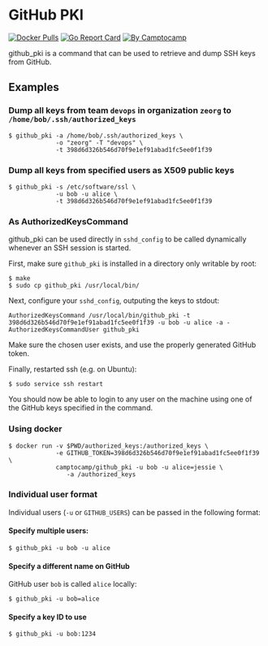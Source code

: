GitHub PKI
==========

[![Docker Pulls](https://img.shields.io/docker/pulls/camptocamp/github_pki.svg)](https://hub.docker.com/r/camptocamp/github_pki/)
[![Go Report Card](https://goreportcard.com/badge/github.com/camptocamp/github_pki)](https://goreportcard.com/report/github.com/camptocamp/github_pki)
[![By Camptocamp](https://img.shields.io/badge/by-camptocamp-fb7047.svg)](http://www.camptocamp.com)


github_pki is a command that can be used to retrieve and dump SSH keys from GitHub.


## Examples

### Dump all keys from team `devops` in organization `zeorg` to `/home/bob/.ssh/authorized_keys`

```shell
$ github_pki -a /home/bob/.ssh/authorized_keys \
             -o "zeorg" -T "devops" \
             -t 398d6d326b546d70f9e1ef91abad1fc5ee0f1f39
```

### Dump all keys from specified users as X509 public keys

```shell
$ github_pki -s /etc/software/ssl \
             -u bob -u alice \
             -t 398d6d326b546d70f9e1ef91abad1fc5ee0f1f39
```

### As AuthorizedKeysCommand

github_pki can be used directly in `sshd_config` to be called dynamically
whenever an SSH session is started.

First, make sure `github_pki` is installed in a directory only writable by
root:

```
$ make
$ sudo cp github_pki /usr/local/bin/
```

Next, configure your `sshd_config`, outputing the keys to stdout:

```
AuthorizedKeysCommand /usr/local/bin/github_pki -t 398d6d326b546d70f9e1ef91abad1fc5ee0f1f39 -u bob -u alice -a -
AuthorizedKeysCommandUser github_pki
```

Make sure the chosen user exists, and use the properly generated GitHub token.

Finally, restarted ssh (e.g. on Ubuntu):

```
$ sudo service ssh restart
```

You should now be able to login to any user on the machine using one of the
GitHub keys specified in the command.


### Using docker

```
$ docker run -v $PWD/authorized_keys:/authorized_keys \
             -e GITHUB_TOKEN=398d6d326b546d70f9e1ef91abad1fc5ee0f1f39 \
             camptocamp/github_pki -u bob -u alice=jessie \
                -a /authorized_keys
```

### Individual user format

Individual users (`-u` or `GITHUB_USERS`) can be passed in the following format:

#### Specify multiple users:

```
$ github_pki -u bob -u alice
```

#### Specify a different name on GitHub

GitHub user `bob` is called `alice` locally:


```
$ github_pki -u bob=alice
```


#### Specify a key ID to use

```
$ github_pki -u bob:1234
```


